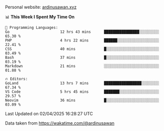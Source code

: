 Personal website: [ardinusawan.xyz](https://ardinusawan.xyz)

<!--START_SECTION:waka-->
📊 **This Week I Spent My Time On** 

```text
💬 Programming Languages: 
Go                       12 hrs 43 mins      ████████████████░░░░░░░░░   65.30 % 
PHP                      4 hrs 22 mins       ██████░░░░░░░░░░░░░░░░░░░   22.41 % 
CSS                      40 mins             █░░░░░░░░░░░░░░░░░░░░░░░░   03.49 % 
Bash                     37 mins             █░░░░░░░░░░░░░░░░░░░░░░░░   03.19 % 
Markdown                 21 mins             ░░░░░░░░░░░░░░░░░░░░░░░░░   01.88 % 

🔥 Editors: 
GoLand                   13 hrs 7 mins       █████████████████░░░░░░░░   67.34 % 
VS Code                  5 hrs 45 mins       ███████░░░░░░░░░░░░░░░░░░   29.57 % 
Neovim                   36 mins             █░░░░░░░░░░░░░░░░░░░░░░░░   03.09 % 
```


 Last Updated on 02/04/2025 16:28:27 UTC
<!--END_SECTION:waka-->
Data taken from https://wakatime.com/@ardinusawan
